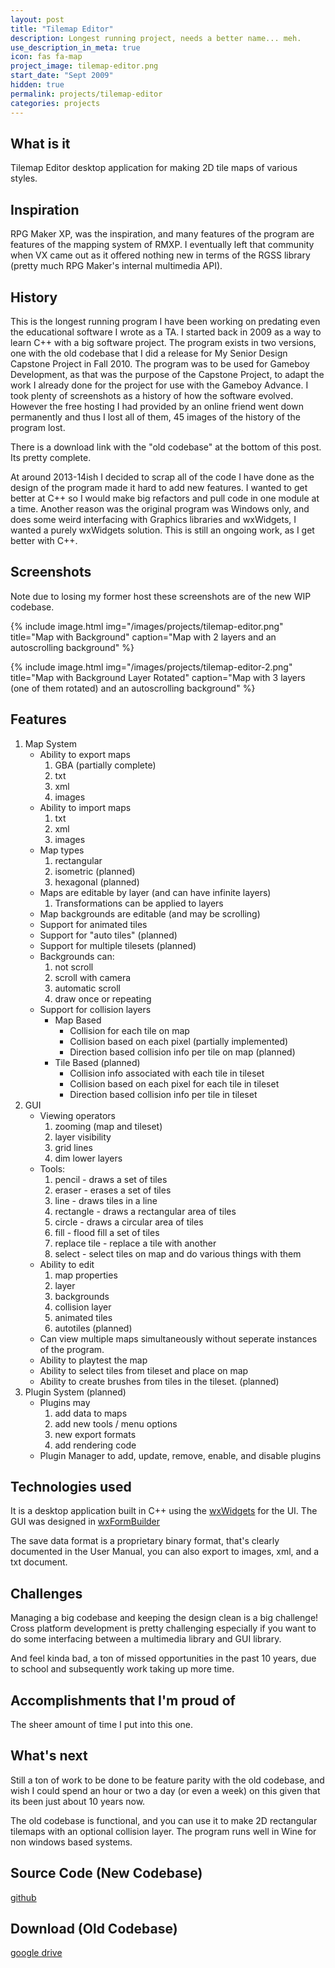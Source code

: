 ```yaml
---
layout: post
title: "Tilemap Editor"
description: Longest running project, needs a better name... meh.
use_description_in_meta: true
icon: fas fa-map
project_image: tilemap-editor.png
start_date: "Sept 2009"
hidden: true
permalink: projects/tilemap-editor
categories: projects
---
```

## What is it
Tilemap Editor desktop application for making 2D tile maps of various styles.

## Inspiration
RPG Maker XP, was the inspiration, and many features of the program are features of the mapping system of RMXP.
I eventually left that community when VX came out as it offered nothing new in terms of the RGSS library (pretty much RPG Maker's internal multimedia API).

## History
This is the longest running program I have been working on predating even the educational software I wrote as a TA. I started back in 2009 as a way to learn C++ with a big software project.
The program exists in two versions, one with the old codebase that I did a release for My Senior Design Capstone Project in Fall 2010. The program was to be used for Gameboy Development, as that was the purpose of the Capstone Project, to adapt the work I already done for the project for use with the Gameboy Advance.
I took plenty of screenshots as a history of how the software evolved. However the free hosting I had provided by an online friend went down permanently and thus I lost all of them, 45 images of the history of the program lost.

There is a download link with the "old codebase" at the bottom of this post. Its pretty complete.

At around 2013-14ish I decided to scrap all of the code I have done as the design of the program made it hard to add new features. I wanted to get better at C++ so I would make big refactors and pull code in one module at a time.
Another reason was the original program was Windows only, and does some weird interfacing with Graphics libraries and wxWidgets, I wanted a purely wxWidgets solution. This is still an ongoing work, as I get better with C++.

## Screenshots
Note due to losing my former host these screenshots are of the new WIP codebase.

{% include image.html
            img="/images/projects/tilemap-editor.png"
            title="Map with Background"
            caption="Map with 2 layers and an autoscrolling background" %}

{% include image.html
            img="/images/projects/tilemap-editor-2.png"
            title="Map with Background Layer Rotated"
            caption="Map with 3 layers (one of them rotated) and an autoscrolling background" %}

## Features
1. Map System
    * Ability to export maps
        1) GBA (partially complete)
        2) txt
        3) xml
        4) images
    * Ability to import maps
        1) txt
        2) xml
        3) images
    * Map types
        1) rectangular
        2) isometric (planned)
        3) hexagonal (planned)
    * Maps are editable by layer (and can have infinite layers)
        1) Transformations can be applied to layers
    * Map backgrounds are editable (and may be scrolling)
    * Support for animated tiles
    * Support for "auto tiles" (planned)
    * Support for multiple tilesets (planned)
    * Backgrounds can:
        1) not scroll
        2) scroll with camera
        3) automatic scroll
        4) draw once or repeating
    * Support for collision layers
        * Map Based
            * Collision for each tile on map
            * Collision based on each pixel (partially implemented)
            * Direction based collision info per tile on map (planned)
        * Tile Based (planned)
            * Collision info associated with each tile in tileset
            * Collision based on each pixel for each tile in tileset
            * Direction based collision info per tile in tileset
2. GUI
    * Viewing operators
        1) zooming (map and tileset)
        2) layer visibility
        3) grid lines
        4) dim lower layers
    * Tools:
        1) pencil - draws a set of tiles
        2) eraser - erases a set of tiles
        3) line - draws tiles in a line
        4) rectangle - draws a rectangular area of tiles
        5) circle - draws a circular area of tiles
        6) fill - flood fill a set of tiles
        7) replace tile - replace a tile with another
        8) select - select tiles on map and do various things with them
    * Ability to edit
        1) map properties
        2) layer
        3) backgrounds
        4) collision layer
        5) animated tiles
        6) autotiles (planned)
    * Can view multiple maps simultaneously without seperate instances of the program.
    * Ability to playtest the map
    * Ability to select tiles from tileset and place on map
    * Ability to create brushes from tiles in the tileset. (planned)
3. Plugin System (planned)
    * Plugins may
        1) add data to maps
        2) add new tools / menu options
        3) new export formats
        4) add rendering code
    * Plugin Manager to add, update, remove, enable, and disable plugins

## Technologies used
It is a desktop application built in C++ using the [wxWidgets](http://www.wxwidgets.org/) for the UI.  The GUI was designed in [wxFormBuilder](https://sourceforge.net/projects/wxformbuilder/)

The save data format is a proprietary binary format, that's clearly documented in the User Manual, you can also export to images, xml, and a txt document.

## Challenges
Managing a big codebase and keeping the design clean is a big challenge! Cross platform development is pretty challenging especially if you want to do some interfacing between a multimedia library and GUI library.

And feel kinda bad, a ton of missed opportunities in the past 10 years, due to school and subsequently work taking up more time.

## Accomplishments that I'm proud of
The sheer amount of time I put into this one.

## What's next
Still a ton of work to be done to be feature parity with the old codebase, and wish I could spend an hour or two a day (or even a week) on this given that its been just about 10 years now.

The old codebase is functional, and you can use it to make 2D rectangular tilemaps with an optional collision layer. The program runs well in Wine for non windows based systems.

## Source Code (New Codebase)
[github](https://github.com/TricksterGuy/TileMapEditor)

## Download (Old Codebase)
[google drive](https://drive.google.com/open?id=0B6g7zcZaFwPTYi1xTXBFcW5aZDA)
